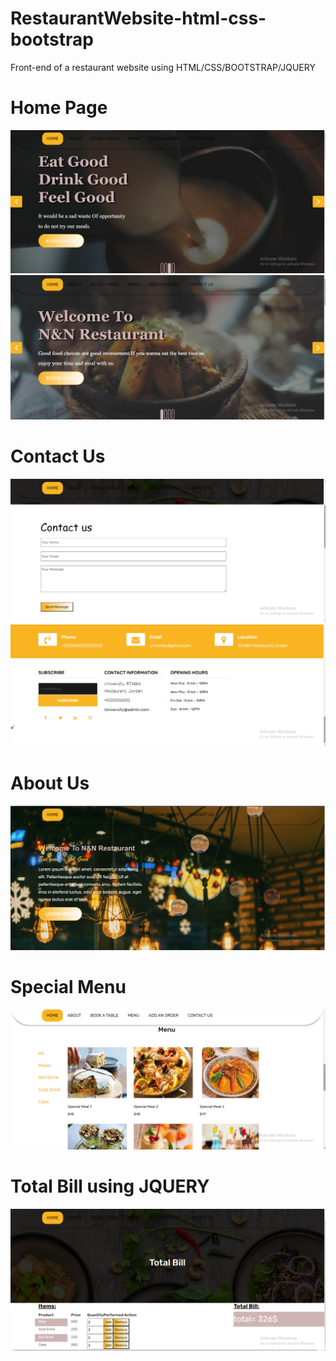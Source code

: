 # RestaurantWebsite-html-css-bootstrap
Front-end of a restaurant website using HTML/CSS/BOOTSTRAP/JQUERY
# Home Page ####
<img src='WebsiteImage/Screenshot (194).png'>
<img src='WebsiteImage/Screenshot (200).png'>

# Contact Us ####
<img src='WebsiteImage/Screenshot (193).png'>
<img src='WebsiteImage/Screenshot (199).png'>

# About Us ####
<img src='WebsiteImage/Screenshot (201).png'>

# Special Menu ####
<img src='WebsiteImage/Screenshot (195).png'>

# Total Bill using JQUERY ####
<img src='WebsiteImage/Screenshot (198).png'>
